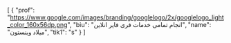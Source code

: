 [
  {
    "prof": "https://www.google.com/images/branding/googlelogo/2x/googlelogo_light_color_160x56dp.png",
    "biu": "انجام تمامی خدمات فری فایر انلاین",
    "name": "میلاد وینستون",
    "tik1": "s"
  }
]

